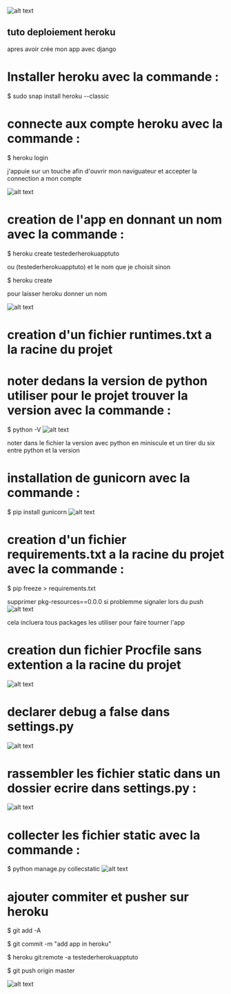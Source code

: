 ![alt text](https://raw.githubusercontent.com/Nicolas-Turck/Tuto-deployement-heroku/master/heroku_project/media/hlogo.png)

## tuto deploiement heroku

apres avoir crée mon app avec django

# Installer heroku avec la commande :
$ sudo snap install heroku --classic

# connecte aux compte heroku avec la commande :
$ heroku login

j'appuie sur un touche afin d'ouvrir mon naviguateur et accepter la connection a mon compte

![alt text](https://raw.githubusercontent.com/Nicolas-Turck/Tuto-deployement-heroku/master/heroku_project/media/herokulogin.png)

# creation de l'app en donnant un nom avec la commande :

$ heroku create testederherokuapptuto

ou (testederherokuapptuto) et le nom que je choisit sinon

$ heroku create 

pour laisser heroku donner un nom

![alt text](https://raw.githubusercontent.com/Nicolas-Turck/Tuto-deployement-heroku/master/heroku_project/media/herokucreateapp.png)

# creation d'un fichier runtimes.txt a la racine du projet
# noter dedans la version de python utiliser pour le projet trouver la version avec la commande :
$ python -V
![alt text](https://raw.githubusercontent.com/Nicolas-Turck/Tuto-deployement-heroku/master/heroku_project/media/runtimes.png)

noter dans le fichier la version avec python en miniscule et un tirer du six entre python et la version 
# installation de gunicorn avec la commande :
$ pip install gunicorn 
![alt text](https://raw.githubusercontent.com/Nicolas-Turck/Tuto-deployement-heroku/master/heroku_project/media/gunicorn.png)

# creation d'un fichier requirements.txt a la racine du projet avec la commande :

$ pip freeze > requirements.txt

supprimer  pkg-resources==0.0.0 si problemme signaler lors du push
![alt text](https://raw.githubusercontent.com/Nicolas-Turck/Tuto-deployement-heroku/master/heroku_project/media/requirements.png)

cela incluera tous packages les utiliser pour faire tourner l'app 
# creation dun fichier Procfile sans extention a la racine du projet
![alt text](https://raw.githubusercontent.com/Nicolas-Turck/Tuto-deployement-heroku/master/heroku_project/media/procfile.png)

# declarer debug a false dans settings.py
![alt text](https://raw.githubusercontent.com/Nicolas-Turck/Tuto-deployement-heroku/master/heroku_project/media/debug.png)

# rassembler les fichier static dans un dossier ecrire dans settings.py :
![alt text](https://raw.githubusercontent.com/Nicolas-Turck/Tuto-deployement-heroku/master/heroku_project/media/staticroot.png)


# collecter les fichier static avec la commande :
$ python manage.py collecstatic
![alt text](https://raw.githubusercontent.com/Nicolas-Turck/Tuto-deployement-heroku/master/heroku_project/media/collectstatic.png)

# ajouter  commiter et pusher sur heroku

$ git add -A

$ git commit -m "add app in heroku"

$ heroku git:remote -a testederherokuapptuto

$ git push origin master

![alt text](https://raw.githubusercontent.com/Nicolas-Turck/Tuto-deployement-heroku/master/heroku_project/media/pushheroku.png)


 